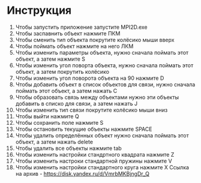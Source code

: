 # Инструкция
1. Чтобы запустить приложение запустите MPI2D.exe
2. Чтобы заспавнить объект нажмите ПКМ
2. Чтобы сменить тип объекта покрутите колёсико мыши вверх
3. Чтобы поймать объект нажмите на него ЛКМ
4. Чтобы изменить параметры объекта, нужно сначала поймать этот объект, а затем нажмите S
5. Чтобы изменить угол поворта объекта, нужно сначала поймать этот объект, а затем покрутить колёсико
6. Чтобы изменить угол поворота объекта на 90 нажмите D
7. Чтобы добавить объект в список объектов для связи, нужно сначала поймать этот объект, а затем нажать C
8. Чтобы образовать связь между объектами нужно эти объекты добавить в списко для связи, а затем нажать J
9. Чтобы изменить тип связи покрутите колёсико мыши вниз
10. Чтобы выйти нажмите Q
11. Чтобы сохранить поле нажмите S
12. Чтобы остановить текущие объекты нажмите SPACE
13. Чтобы удалить определённых объект нужно сначала поймать этот объект, а затем нажать delete
14. Чтобы удалить все объекты нажмите tab
15. Чтобы изменить настройки стандртного квадрата нажмите Z
16. Чтобы изменить настроки стандартной пружины нажмите V
17. Чтобы изменить настройки стандартного круга нажмите X
Ссылка на архив - https://disk.yandex.ru/d/VmrbMKBjngDr_Q

